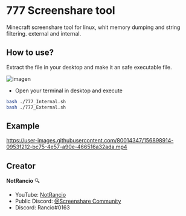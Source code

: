 # 777 Screenshare tool
Minecraft screenshare tool for linux, whit memory dumping and string filtering. external and internal.

## How to use?

Extract the file in your desktop and make it an safe executable file.

![imagen](https://user-images.githubusercontent.com/80014347/156898952-c35deaea-67a2-4d0d-a8b9-1a2a26580daa.png)

- Open your terminal in desktop and execute 

```sh
bash ./777_Internal.sh
bash ./777_External.sh
```

## Example

https://user-images.githubusercontent.com/80014347/156898914-0953f212-bc75-4e57-a90e-466516a32ada.mp4

## Creator

**NotRancio** 🔍
- YouTube: [NotRancio](https://youtube.com/c/NotRancio)
- Public Discord: [@Screenshare Community](https://discord.gg/screenshare)
- Discord: Rancio#0163
